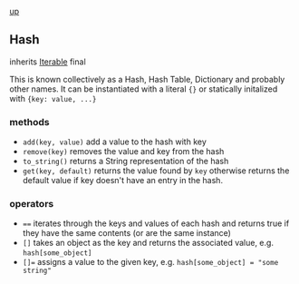 [up](index.md)

## Hash
inherits [Iterable](iterable.md)
final

This is known collectively as a Hash, Hash Table, Dictionary and probably other names.  It can be instantiated with a literal `{}` or statically initalized with `{key: value, ...}`

### methods
- `add(key, value)` add a value to the hash with key
- `remove(key)` removes the value and key from the hash
- `to_string()` returns a String representation of the hash
- `get(key, default)` returns the value found by `key` otherwise returns the default value if key doesn't have an entry in the hash.

### operators
- `==` iterates through the keys and values of each hash and returns true if they have the same contents (or are the same instance)
- `[]` takes an object as the key and returns the associated value, e.g. `hash[some_object]`
- `[]=` assigns a value to the given key, e.g. `hash[some_object] = "some string"`
